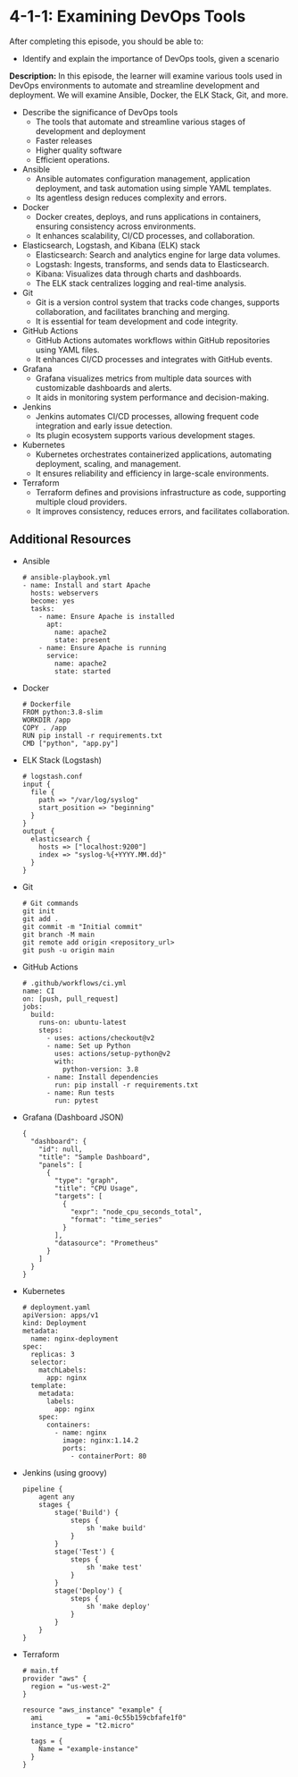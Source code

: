 # 4-1-1: Examining DevOps Tools

After completing this episode, you should be able to:

+ Identify and explain the importance of DevOps tools, given a scenario

**Description:** In this episode, the learner will examine various tools used in DevOps environments to automate and streamline development and deployment. We will examine Ansible, Docker, the ELK Stack, Git, and more.



+ Describe the significance of DevOps tools
  + The tools that automate and streamline various stages of development and deployment
  + Faster releases
  + Higher quality software
  + Efficient operations.
+ Ansible
  + Ansible automates configuration management, application deployment, and task automation using simple YAML templates.
  + Its agentless design reduces complexity and errors.
+ Docker
  + Docker creates, deploys, and runs applications in containers, ensuring consistency across environments.
  + It enhances scalability, CI/CD processes, and collaboration.
+ Elasticsearch, Logstash, and Kibana (ELK) stack
  + Elasticsearch: Search and analytics engine for large data volumes.
  + Logstash: Ingests, transforms, and sends data to Elasticsearch.
  + Kibana: Visualizes data through charts and dashboards.
  + The ELK stack centralizes logging and real-time analysis.
+ Git
  + Git is a version control system that tracks code changes, supports collaboration, and facilitates branching and merging.
  + It is essential for team development and code integrity.
+ GitHub Actions
  + GitHub Actions automates workflows within GitHub repositories using YAML files.
  + It enhances CI/CD processes and integrates with GitHub events.
+ Grafana
  + Grafana visualizes metrics from multiple data sources with customizable dashboards and alerts.
  + It aids in monitoring system performance and decision-making.
+ Jenkins
  + Jenkins automates CI/CD processes, allowing frequent code integration and early issue detection.
  + Its plugin ecosystem supports various development stages.
+ Kubernetes
  + Kubernetes orchestrates containerized applications, automating deployment, scaling, and management.
  + It ensures reliability and efficiency in large-scale environments.
+ Terraform
  + Terraform defines and provisions infrastructure as code, supporting multiple cloud providers.
  + It improves consistency, reduces errors, and facilitates collaboration.


## Additional Resources

+ Ansible
  ```
  # ansible-playbook.yml
  - name: Install and start Apache
    hosts: webservers
    become: yes
    tasks:
      - name: Ensure Apache is installed
        apt:
          name: apache2
          state: present
      - name: Ensure Apache is running
        service:
          name: apache2
          state: started
  ```
+ Docker
  ```
  # Dockerfile
  FROM python:3.8-slim
  WORKDIR /app
  COPY . /app
  RUN pip install -r requirements.txt
  CMD ["python", "app.py"]
  ```
+ ELK Stack (Logstash)
  ```
  # logstash.conf
  input {
    file {
      path => "/var/log/syslog"
      start_position => "beginning"
    }
  }
  output {
    elasticsearch {
      hosts => ["localhost:9200"]
      index => "syslog-%{+YYYY.MM.dd}"
    }
  }
  ```
+ Git
  ```
  # Git commands
  git init
  git add .
  git commit -m "Initial commit"
  git branch -M main
  git remote add origin <repository_url>
  git push -u origin main
  ```
+ GitHub Actions
  ```
  # .github/workflows/ci.yml
  name: CI
  on: [push, pull_request]
  jobs:
    build:
      runs-on: ubuntu-latest
      steps:
        - uses: actions/checkout@v2
        - name: Set up Python
          uses: actions/setup-python@v2
          with:
            python-version: 3.8
        - name: Install dependencies
          run: pip install -r requirements.txt
        - name: Run tests
          run: pytest
  ```
+ Grafana (Dashboard JSON)
  ```
  {
    "dashboard": {
      "id": null,
      "title": "Sample Dashboard",
      "panels": [
        {
          "type": "graph",
          "title": "CPU Usage",
          "targets": [
            {
              "expr": "node_cpu_seconds_total",
              "format": "time_series"
            }
          ],
          "datasource": "Prometheus"
        }
      ]
    }
  }
  ```
+ Kubernetes
  ```
  # deployment.yaml
  apiVersion: apps/v1
  kind: Deployment
  metadata:
    name: nginx-deployment
  spec:
    replicas: 3
    selector:
      matchLabels:
        app: nginx
    template:
      metadata:
        labels:
          app: nginx
      spec:
        containers:
          - name: nginx
            image: nginx:1.14.2
            ports:
              - containerPort: 80
  ```
+ Jenkins (using groovy)
  ```
  pipeline {
      agent any
      stages {
          stage('Build') {
              steps {
                  sh 'make build'
              }
          }
          stage('Test') {
              steps {
                  sh 'make test'
              }
          }
          stage('Deploy') {
              steps {
                  sh 'make deploy'
              }
          }
      }
  }
  ```
+ Terraform
  ```
  # main.tf
  provider "aws" {
    region = "us-west-2"
  }
  
  resource "aws_instance" "example" {
    ami           = "ami-0c55b159cbfafe1f0"
    instance_type = "t2.micro"
  
    tags = {
      Name = "example-instance"
    }
  }
  ```
